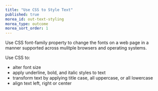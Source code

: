 ```yaml
---
title: "Use CSS to Style Text"
published: true
morea_id: out-text-styling
morea_type: outcome
morea_sort_order: 1
---
```


Use CSS font-family property to change the fonts on a web page in a manner supported across mulitple browsers and operating systems.

Use CSS to:

- alter font size
- apply underline, bold, and italic styles to text
- transform text by applying title case, all uppercase, or all lowercase
- align text left, right or center
